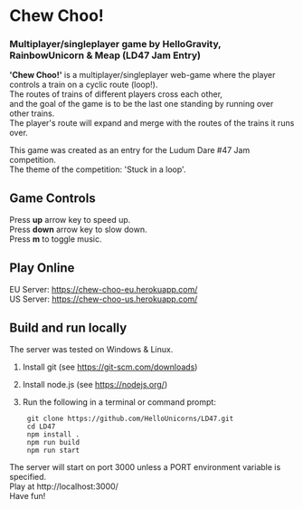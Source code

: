 # Chew Choo!
### Multiplayer/singleplayer game by HelloGravity, RainbowUnicorn & Meap (LD47 Jam Entry)

**'Chew Choo!'** is a multiplayer/singleplayer web-game where the player controls a train on a cyclic route (loop!).  
The routes of trains of different players cross each other,  
and the goal of the game is to be the last one standing by running over other trains.  
The player's route will expand and merge with the routes of the trains it runs over.  

This game was created as an entry for the Ludum Dare #47 Jam competition.  
The theme of the competition: 'Stuck in a loop'.  

## Game Controls
Press **up** arrow key to speed up.  
Press **down** arrow key to slow down.  
Press **m** to toggle music.  

## Play Online
EU Server: https://chew-choo-eu.herokuapp.com/  
US Server: https://chew-choo-us.herokuapp.com/  
  
## Build and run locally
The server was tested on Windows & Linux.
1. Install git (see https://git-scm.com/downloads)
2. Install node.js (see https://nodejs.org/)
3. Run the following in a terminal or command prompt:

        git clone https://github.com/HelloUnicorns/LD47.git
        cd LD47
        npm install .
        npm run build
        npm run start

The server will start on port 3000 unless a PORT environment variable is specified.  
Play at http://localhost:3000/  
Have fun!  

